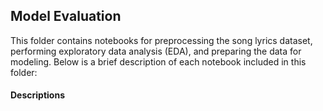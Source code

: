 ## Model Evaluation
This folder contains notebooks for preprocessing the song lyrics dataset, performing exploratory data analysis (EDA), and preparing the data for modeling. Below is a brief description of each notebook included in this folder:

#### Descriptions
